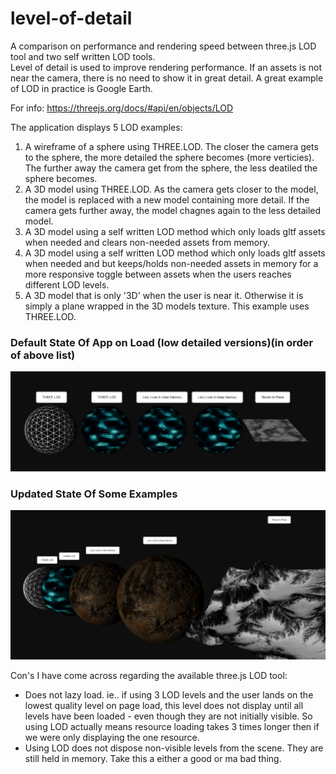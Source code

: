 # level-of-detail

A comparison on performance and rendering speed between three.js LOD tool and two self written LOD tools.
<br>
Level of detail is used to improve rendering performance. If an assets is not near the camera, there is no need to show it in great detail.
A great example of LOD in practice is Google Earth.

For info: https://threejs.org/docs/#api/en/objects/LOD

The application displays 5 LOD examples:

<ol>
  <li>
    A wireframe of a sphere using THREE.LOD.
    The closer the camera gets to the sphere, the more detailed the sphere becomes (more verticies).
    The further away the camera get from the sphere, the less deatiled the sphere becomes.
  </li>
  <li>
    A 3D model using THREE.LOD.
    As the camera gets closer to the model, the model is replaced with a new model containing more detail.
    If the camera gets further away, the model chagnes again to the less detailed model.
  </li>
  <li>
    A 3D model using a self written LOD method which only loads gltf assets when needed and clears non-needed assets from memory.
  </li>
  <li>
    A 3D model using a self written LOD method which only loads gltf assets when needed and but keeps/holds non-needed assets in memory for a more responsive toggle between assets when the users reaches different LOD levels.
  </li>
  <li>
    A 3D model that is only '3D' when the user is near it.
    Otherwise it is simply a plane wrapped in the 3D models texture.
    This example uses THREE.LOD.
  </li>
</ol>

### Default State Of App on Load (low detailed versions)(in order of above list)
![alt text](https://github.com/jessehhydee/level-of-detail/blob/main/static/default_state.png?raw=true)

### Updated State Of Some Examples
![alt text](https://github.com/jessehhydee/level-of-detail/blob/main/static/changed_states.png?raw=true)

Con's I have come across regarding the available three.js LOD tool:
<ul>
  <li>
    Does not lazy load. ie.. if using 3 LOD levels and the user lands on the lowest quality level on page load, this level does not display until all levels have been loaded - even though they are not initially visible. So using LOD actually means resource loading takes 3 times longer then if we were only displaying the one resource.
  </li>
  <li>
    Using LOD does not dispose non-visible levels from the scene. They are still held in memory. Take this a either a good or ma bad thing.
  </li>
</ul>


